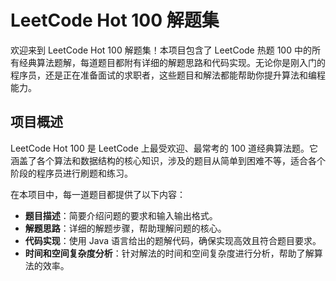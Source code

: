 # LeetCode Hot 100 解题集

欢迎来到 LeetCode Hot 100 解题集！本项目包含了 LeetCode 热题 100 中的所有经典算法题解，每道题目都附有详细的解题思路和代码实现。无论你是刚入门的程序员，还是正在准备面试的求职者，这些题目和解法都能帮助你提升算法和编程能力。

## 项目概述

LeetCode Hot 100 是 LeetCode 上最受欢迎、最常考的 100 道经典算法题。它涵盖了各个算法和数据结构的核心知识，涉及的题目从简单到困难不等，适合各个阶段的程序员进行刷题和练习。

在本项目中，每一道题目都提供了以下内容：
- **题目描述**：简要介绍问题的要求和输入输出格式。
- **解题思路**：详细的解题步骤，帮助理解问题的核心。
- **代码实现**：使用 Java 语言给出的题解代码，确保实现高效且符合题目要求。
- **时间和空间复杂度分析**：针对解法的时间和空间复杂度进行分析，帮助了解算法的效率。
